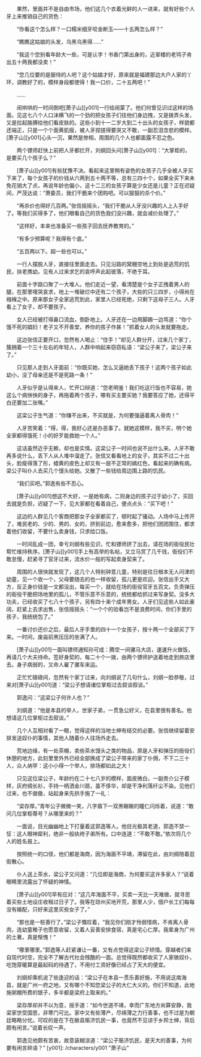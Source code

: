 　　果然，里面并不是自由市场，他们这几个衣着光鲜的人一进来，就有好些个人牙上来推销自己的货色：

　　“你看这个怎么样？一口糯米细牙咬金断玉——十五两怎么样？”

　　“瞧瞧这姑娘的头发，乌黑乌黑得……”

　　“我这个您别看年龄大一些，可是认字！书香门第出身的，近翠楼的老鸨子肯出五十两我都没卖！”

　　“您几位要的是服侍的人吧？这个姑娘才好，原来就是福建那边大户人家的丫环，调教好了的，模样身段都使得！我一口价，二十五两吧！”

　　……

　　闹哄哄的一时间倒吧[萧子山][y001]一行给闹蒙了。他们何曾见识过这样的场面。见这七八个人口沫横飞的一个劲的把女孩子们往他们身边拽，又是拨弄头发，又是拉起胳膊给他们看皮肤的。这些小到十一二岁大到二十出头的女孩子，样貌都还端正，只是一个个面黄肌瘦，被人牙捏搓得要哭又不敢，一副忍泪含悲的模样。[萧子山][y001]心头一沉，果然是惨相，周围的几个人也都面露不忍之色。

　　两个镖师赶快上前把人牙都拦开，刘纲回头问[萧子山][y001]：“大掌柜的，是要买几个孩子么？”

　　[萧子山][y001]有些犹豫不决。看起来这里稍有姿色的女孩子几乎全被人牙买下来了，每个女孩子的价钱从六两到五十两不等，总有三四十个，如果全买下来未免花销大了点，再说年龄也偏小，这十二三的女孩子算是少女还是儿童？正在迟疑间，严茂达说：“萧委员，我们干脆来个团购吧。可以狠狠的杀个价。”

　　“再杀价也得好几百两。”张信摇摇头，“我们干脆从人牙没兴趣的人上入手好了。等我们买得多了，他们眼看自己的货色我们没兴趣，就会减价处理了。”

　　“这样好，本来也准备买一些孩子回去抚养教育的。”

　　“有多少预算呢？我得有个底。”

　　“五百两以下。超一些也可以。”

　　一行人摆脱人牙，直接往里面走去。只见沿路的窝棚空地上到处是逃荒的饥民，扶老携幼，见有人过来求乞的哀呼声此起彼落，不绝于耳。

　　前面十字路口聚了一大堆人。他们走近一望，看清楚是个女子正拽着男人的腿，在那里嚎哭哀求，地上一堆破烂中还有二个孩子，大些的只三四岁，小得尚在襁褓之中。原来那女子全家逃荒到此，家里人已经死绝，只剩下这母子三人。人牙看上了女子，却不要孩子。

　　女人已经被打得鼻口流血，倒卧地上。人牙还在一边用脚踢一边骂道：“你个饿不死的娼妇！老子又不开善堂，养你的孩子作甚！”抓着女人的头发就要拖走。

　　这边张信正要开口，忽然有人喝止：“住手！”却见人群分开，过来几个家丁，簇拥着一个三十左右的年轻人，人群中响起来窃窃私语：“梁公子来了，梁公子来了。”

　　只见那人走到人牙面前：“你既买她，怎么又逼她丢下孩子！这两个孩子如此幼小，没了母亲还是不是死路一条！”

　　人牙似乎是认得来人，忙开口辩道：“您老明鉴！我们吃这行饭也不容易，她这么个病怏怏的身子，再拖着两个孩子，哪有买主要买她？我要答应了她，还得平白还要加二张嘴。”

　　这梁公子生气道：“你赚不出来，不买就是，为何要强逼着离人骨肉！”

　　人牙苦笑着：“得，得，我好心还是办恶事了。就她这模样，我不买，明个她全家都得饿死！小的好歹能救她一个人。”

　　这话虽然近乎无赖，却也是实情。这梁公子一时间也说不出什么来。人牙不敢再多说什么，丢下人从人堆中溜走了。张信又看看地上的女子，其实不过二十出头，脸瘦得落了形，蜡黄的皮色上却又有一层不正常的嫣红色，看起来的确有病。梁公子叫仆人去买几个馒头给她。又散了一些钱给周边围上路的饥民。

　　“我们买吧。”郭逸有些不忍心。

　　[萧子山][y001]想这不大好，一是她有病，二则身边的孩子过于幼小了，买回去就是负担，迟疑了一下，见大家都在看着自己，便点点头：“买下吧！”

　　这边的人群见几个客商把那女子全家都买了，顿时起了骚动。人场中马上传开了，难民老的、少的、男的、女的，挤到前边，愈来愈多，把他们团团围住，都求着他们收留，不要什么卖身钱，只求给口饭。

　　一时间乱成一团，幸亏刘纲有些见识，忙和镖师挤了出去，请在场的衙役民壮帮忙维持秩序。[萧子山][y001]手上有高举的名帖，又立马赏了几千钱，衙役们不敢怠慢，赶紧寻了官牙过来，流水价一般的写起卖身契来了。

　　周围的人很快就发现了，这几个人特别钟意儿童，特别是往日根本无人问津的幼童，见一个收一个，父母要随去的也一样收留，孤儿更是欢迎。张信出手又大方，反正身价钱是一文都没出，每买一个，就给在场的衙役官牙五百文。负责弹压的衙役干脆把场地里的孤儿，不管乐意不乐意的，统统都给抓过来写身契。没多大功夫，已经收买了七八十个孩子，另有四十来个成年男女。人牙们见这些人如此豪阔，赶紧上去求出售，张信摇摇头：“一个个的验看岂不是浪费时间，你们手里的孩子，我统统包了。”

　　一番讨价还价之后，最后人牙手里的四十一个女孩子，按十两一个全部买了下来。一时间，废庙前黑压压的坐满了人。

　　[萧子山][y001]一面叫镖师通知孙可成：腾空一间骡马大店，速速升火做饭，再请几个大夫待命。签好身契的，每二十个一拨，由两个镖师护送着地走到旅店里去。身子病弱的，又命人雇了骡车来运。

　　正忙忙碌碌间，忽然有个家丁过来，向刘纲说了几句什么，刘纲一脸恭敬，过来对[萧子山][y001]道：“梁公子想请诸位掌柜过去叙谈叙谈。”

　　郭逸问：“这梁公子何许人也？”

　　刘纲道：“他是本县的举人，世家子弟，一贯急公好义，在县里很有善名。他想请这几位掌柜过去叙谈。”

　　几个人互相对看了一眼，觉得这样的当地士绅有结交的必要。张信继续留着安排发送奴仆的事情，其他人随着仆人往场外走去。

　　荒地边缘，有一处茶棚，卖些茶水馒头之类的物品，原是人牙和弹压的衙役们休憩的地方，此刻里里外外已经全部换成了梁公子带来的家丁仆佣，不下二三十人，众人纳罕：这小小得一个举人，排场都如此之大！

　　只见这位梁公子，年龄约在二十七八岁的模样，面皮微白，一副贵介公子模样，灰府绸长衫，手持一柄洒金川扇，虽不侈华，却是干净利落纤尘不染。见他们过来，也不倨傲，站起身来先拱手施了一礼：

　　“梁存厚。”青年公子微微一笑，八字眉下一双黑瞋瞋的瞳仁闪烁着，说道：“敢问几位掌柜尊号？从哪里来的？”

　　一面说，目光幽幽地上下打量着这郭逸等人。他目光极其老道，郭逸不禁一怔：这人眼神犀利，绝非一般纨绔子弟所有。口中连道：“不敢不敢。”依次将几个人的姓名报上。

　　按照统一的口径，他们都是海商，因为海面不平靖，滞留在此，由刘纲陪着逛街散心。

　　仆人送上茶水，梁公子又问道：“几位即是海商，为何要买这许多家人？”说着眼睛里流露出了怀疑的神情。

　　[萧子山][y001]早有应对：“这几年海面不平，买卖一天比一天难做，就寻思着买些土地设庄收租过日子了。我等在琼州买地开荒，那里人少，佃户长工们每每没有婚配，只好来这里买些女子了。”

　　“那也是一桩善行了。”梁公子慨叹着，“我见你们刚才怜弱惜病，不肯离人骨肉，连幼童稚子也愿意收留，又着人妥善安排食宿，真是宅心仁厚。我辈身为广州的土著，真是惭愧！”

　　“哪里哪里。”郭逸等人赶紧谦让一番，又有点觉得这梁公子矫情。穿越者们来自现代时空，完全不了解古代社会残酷的一面。总觉得既然都收买了人家做奴仆，吃饱穿暖算是最起码的待遇了，不用付工资好像已经占了天大的便宜。

　　刘纲却乘机说了些逢迎的话：“梁公子在本县一贯乐善好施，不用说这南海县，就是广州一府之地，又有哪个不知您梁公子的大仁大义的。你们不知道，此地施粥棚所费的银子，多半都是梁府上取来的。”

　　梁存厚却并不以为意，摇手道：“如今世道不靖，幸而广东地方尚算安静，我梁家世受国恩，非寒门可比。家中又有些薄产，尽绵薄之力行善事，也不过是为朝廷略略分忧。可叹的是在下在敝县赈济饥民一事，也竟然不见谅于乡邦士绅，背后颇有闲言。”说着长叹一声。

　　郭逸见他颇有苦衷，故意装糊涂道：“梁公子赈济饥民，是天大的善事，为何要有闲言碎语？”
[y001]: /characters/y001 "萧子山"
